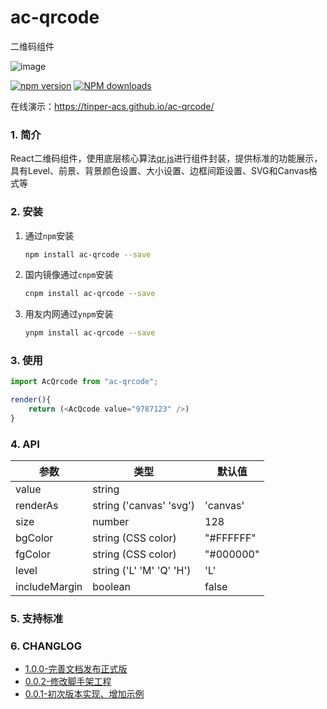 # ac-qrcode

二维码组件

![image](https://user-images.githubusercontent.com/3817644/53559495-293c0800-3b85-11e9-9094-f6455cbe9ec5.png)

[![npm version](https://img.shields.io/npm/v/ac-qrcode.svg)](https://www.npmjs.com/package/ac-qrcode)
[![NPM downloads](http://img.shields.io/npm/dt/ac-qrcode.svg?style=flat)](https://npmjs.org/package/ac-qrcode)

在线演示：https://tinper-acs.github.io/ac-qrcode/

### 1. 简介

React二维码组件，使用底层核心算法[qr.js](https://github.com/defunctzombie/qr.js)进行组件封装，提供标准的功能展示，具有Level、前景、背景颜色设置、大小设置、边框间距设置、SVG和Canvas格式等

### 2. 安装

1. 通过`npm`安装
    ```bash
    npm install ac-qrcode --save
    ```
2. 国内镜像通过`cnpm`安装
    ```bash
    cnpm install ac-qrcode --save
    ```
3. 用友内网通过`ynpm`安装
    ```bash
    ynpm install ac-qrcode --save
    ```


### 3. 使用

```js
import AcQrcode from "ac-qrcode";

render(){
    return (<AcQcode value="9787123" />)
}
```

### 4. API

 参数      | 类型                 | 默认值
----------|----------------------|--------------
value   | string             |
renderAs| string ('canvas' 'svg') | 'canvas'
size    | number             | 128
bgColor | string (CSS color) | "#FFFFFF"
fgColor | string (CSS color) | "#000000"
level   | string ('L' 'M' 'Q' 'H')            | 'L'
includeMargin | boolean      | false



### 5. 支持标准




### 6. CHANGLOG

* [1.0.0-完善文档发布正式版](https://github.com/tinper-acs/ac-barcode/releases/tag/1.0.0)
* [0.0.2-修改脚手架工程](https://github.com/tinper-acs/ac-barcode/releases/tag/0.0.2)
* [0.0.1-初次版本实现、增加示例](https://github.com/tinper-acs/ac-barcode/releases/tag/0.0.1)
